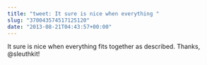 ```yaml
---
title: "tweet: It sure is nice when everything "
slug: "370043574517125120"
date: "2013-08-21T04:43:57+00:00"
---
```

It sure is nice when everything fits together as described. Thanks, @sleuthkit!